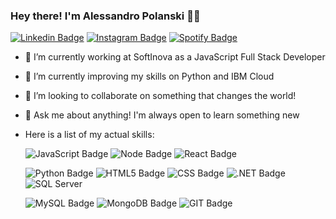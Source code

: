 ### Hey there! I'm Alessandro Polanski 👨‍💻

[![Linkedin Badge](https://img.shields.io/badge/LinkedIn-0077B5?style=for-the-badge&logo=linkedin&logoColor=white&link=https://www.linkedin.com/in/alessandro-giovanni-polanski-409b0a187/)](https://www.linkedin.com/in/alessandro-giovanni-polanski-409b0a187/)
[![Instagram Badge](https://img.shields.io/badge/Instagram-E4405F?style=for-the-badge&logo=instagram&logoColor=white&link=https://www.instagram.com/ale_plsk/)](https://www.instagram.com/ale_plsk/)
[![Spotify Badge](https://img.shields.io/badge/Spotify-1ED760?&style=for-the-badge&logo=spotify&logoColor=white&link=https://open.spotify.com/user/alespolanski?si=6-mAZY4RQw6gdtovzHGN4g)](https://open.spotify.com/user/alespolanski?si=6-mAZY4RQw6gdtovzHGN4g)


- 🔭 I’m currently working at SoftInova as a JavaScript Full Stack Developer
- 🌱 I’m currently improving my skills on Python and IBM Cloud
- 👯 I’m looking to collaborate on something that changes the world!
- 💬 Ask me about anything! I'm always open to learn something new

- Here is a list of my actual skills:

  ![JavaScript Badge](https://img.shields.io/badge/JavaScript-F7DF1E?style=for-the-badge&logo=javascript&logoColor=black)
  ![Node Badge](https://img.shields.io/badge/Node.js-43853D?style=for-the-badge&logo=node.js&logoColor=white)
  ![React Badge](https://img.shields.io/badge/React-20232A?style=for-the-badge&logo=react&logoColor=61DAFB)
  
  ![Python Badge](https://img.shields.io/badge/Python-3776AB?style=for-the-badge&logo=python&logoColor=white)
  ![HTML5 Badge](https://img.shields.io/badge/HTML5-E34F26?style=for-the-badge&logo=html5&logoColor=white)
  ![CSS Badge](https://img.shields.io/badge/CSS-239120?&style=for-the-badge&logo=css3&logoColor=white)
  ![.NET Badge](https://img.shields.io/badge/.NET-5C2D91?style=for-the-badge&logo=.net&logoColor=white)
  ![SQL Server](https://img.shields.io/badge/Microsoft_SQL_Server-CC2927?style=for-the-badge&logo=microsoft-sql-server&logoColor=white)
  
  ![MySQL Badge](https://img.shields.io/badge/MySQL-00000F?style=for-the-badge&logo=mysql&logoColor=white)
  ![MongoDB Badge](https://img.shields.io/badge/MongoDB-4EA94B?style=for-the-badge&logo=mongodb&logoColor=white)
  ![GIT Badge](https://img.shields.io/badge/Git-F05032?style=for-the-badge&logo=git&logoColor=white)
  
  
  
